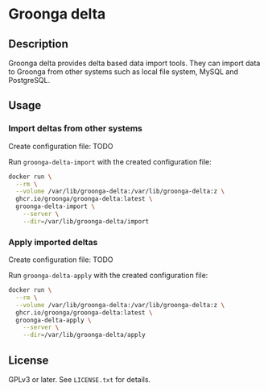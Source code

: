 # Groonga delta

## Description

Groonga delta provides delta based data import tools. They can import data to Groonga from other systems such as local file system, MySQL and PostgreSQL.

## Usage

### Import deltas from other systems

Create configuration file: TODO

Run `groonga-delta-import` with the created configuration file:

```bash
docker run \
  --rm \
  --volume /var/lib/groonga-delta:/var/lib/groonga-delta:z \
  ghcr.io/groonga/groonga-delta:latest \
  groonga-delta-import \
    --server \
    --dir=/var/lib/groonga-delta/import
```

### Apply imported deltas

Create configuration file: TODO

Run `groonga-delta-apply` with the created configuration file:

```bash
docker run \
  --rm \
  --volume /var/lib/groonga-delta:/var/lib/groonga-delta:z \
  ghcr.io/groonga/groonga-delta:latest \
  groonga-delta-apply \
    --server \
    --dir=/var/lib/groonga-delta/apply
```

## License

GPLv3 or later. See `LICENSE.txt` for details.
